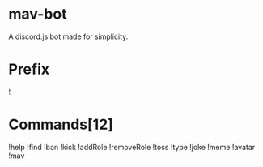 # mav-bot
A discord.js bot made for simplicity.

# Prefix
!

# Commands[12]
!help
!find
!ban
!kick
!addRole
!removeRole
!toss
!type
!joke
!meme
!avatar
!mav
